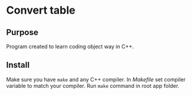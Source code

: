 # Convert table
## Purpose
Program created to learn coding object way in C++.

## Install
Make sure you have `make` and any C++ compiler. In _Makefile_ set compiler variable to match your compiler. Run `make` command in root app folder.
